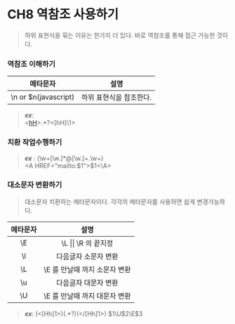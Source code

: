 # CH8 역참조 사용하기

> 하위 표현식을 묶는 이유는 한가지 더 있다. 바로 역참조를 통해 접근 가능한 것이다.
>


### 역참조 이해하기

| 메타문자 | 설명 |
| :---: | :---: |
| \n or $n(javascript) | 하위 표현식을 참조한다. | 


> ***ex***\:   
	\<[hH]([1-6])\>.*?<\[hH]\1>	
>

### 치환 작업수행하기


> ***ex*** \: 
	(\w+[\w\.]*@[\w\.]+\.\w+)	
	\<A HREF="mailto:$1">$1<\A>
>


### 대소문자 변환하기

> 대소문자 치환하는 메타문자이다. 각각의 메타문자를 사용하면 쉽게 변경가능하다.
>

| 메타문자 | 설명 |
| :---: | :---: |
| \E | \L \|\| \R 의 끝지정 |
| \l | 다음글자 소문자 변환 |
| \L | \E 를 만날때 까지 소문자 변환|
| \u | 다음글자 대문자 변환|
| \U | \E 를 만날때 까지 대문자 변환|

> ***ex***:
	(<[Hh]1>)(.*?)(</[Hh]1>)
	$1\U$2\E$3
> 
